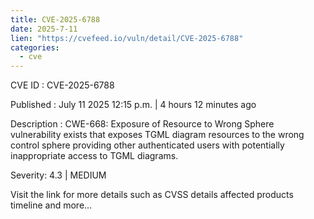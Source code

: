 ```yaml
--- 
title: CVE-2025-6788
date: 2025-7-11
lien: "https://cvefeed.io/vuln/detail/CVE-2025-6788"
categories:
  - cve
---
```


CVE ID : CVE-2025-6788

Published :  July 11
2025
12:15 p.m. | 4 hours
12 minutes ago

Description : CWE-668: Exposure of Resource to Wrong Sphere vulnerability exists that exposes TGML diagram resources
to the wrong control sphere
providing other authenticated users with potentially inappropriate access to TGML
diagrams.

Severity: 4.3 | MEDIUM

Visit the link for more details
such as CVSS details
affected products
timeline
and more...
